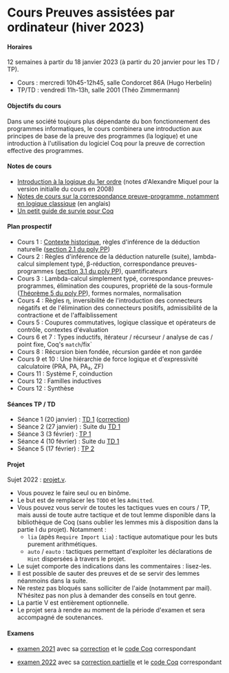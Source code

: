 # Cours Preuves assistées par ordinateur (hiver 2023)

#### Horaires

12 semaines à partir du 18 janvier 2023 (à partir du 20 janvier pour les TD / TP).

- Cours : mercredi 10h45-12h45, salle Condorcet 86A (Hugo Herbelin)
- TP/TD : vendredi 11h-13h, salle 2001 (Théo Zimmermann)

#### Objectifs du cours

Dans une société toujours plus dépendante du bon fonctionnement des
programmes informatiques, le cours combinera une introduction aux
principes de base de la preuve des programmes (la logique) et une
introduction à l'utilisation du logiciel Coq pour la
preuve de correction effective des programmes.

#### Notes de cours

- [Introduction à la logique du 1er ordre](logique-premier-ordre.pdf) (notes d'Alexandre Miquel pour la version initialle du cours en 2008)
- [Notes de cours sur la correspondance preuve-programme, notamment en logique classique](proofs-and-programs.pdf) (en anglais)
- [Un petit guide de survie pour Coq](https://www.irif.fr/~letouzey//preuves/guide.html)

#### Plan prospectif

- Cours 1 : [Contexte historique](cours1.pdf), règles d'inférence de la déduction naturelle ([section 2.1 du poly PP](proofs-and-programs.pdf))
- Cours 2 : Règles d'inférence de la déduction naturelle (suite), lambda-calcul simplement typé, β-réduction, correspondance preuves-programmes ([section 3.1 du poly PP](proofs-and-programs.pdf)), quantificateurs
- Cours 3 : Lambda-calcul simplement typé, correspondance preuves-programmes, élimination des coupures, propriété de la sous-formule ([Théorème 5 du poly PP](proofs-and-programs.pdf)), formes normales, normalisation
- Cours 4 : Règles η, inversibilité de l'introduction des connecteurs négatifs et de l'élimination des connecteurs positifs, admissibilité de la contractione et de l'affaiblissement
- Cours 5 : Coupures commutatives, logique classique et opérateurs de contrôle, contextes d'évaluation
- Cours 6 et 7 : Types inductifs, itérateur / récurseur / analyse de cas / point fixe, Coq's `match`/fix`
- Cours 8 : Récursion bien fondée, récursion gardée et non gardée
- Cours 9 et 10 : Une hiérarchie de force logique et d'expressivité calculatoire (PRA, PA, PA₂, ZF)
- Cours 11 : Système F, coinduction
- Cours 12 : Familles inductives
- Cours 12 : Synthèse

#### Séances TP / TD

- Séance 1 (20 janvier) : [TD 1](td/td1.pdf) ([correction](td/correction-td1-seance1.pdf))
- Séance 2 (27 janvier) : Suite du [TD 1](td/td1.pdf)
- Séance 3 (3 février) : [TP 1](tp/tp1.md)
- Séance 4 (10 février) : Suite du [TD 1](td/td1.pdf)
- Séance 5 (17 février) : [TP 2](tp/tp2.md)

#### Projet

Sujet 2022 : [projet.v](projet.v).

- Vous pouvez le faire seul ou en binôme.
- Le but est de remplacer les `TODO` et les `Admitted`.
- Vous pouvez vous servir de toutes les tactiques vues en cours / TP, mais aussi de toute autre tactique et de tout lemme disponible dans la bibliothèque de Coq (sans oublier les lemmes mis à disposition dans la partie I du projet). Notamment :
  - `lia` (apès `Require Import Lia`) : tactique automatique pour les buts purement arithmétiques.
  - `auto` / `eauto` : tactiques permettant d'exploiter les déclarations de `Hint` dispersées à travers le projet.
- Le sujet comporte des indications dans les commentaires : lisez-les.
- Il est possible de sauter des preuves et de se servir des lemmes néanmoins dans la suite.
- Ne restez pas bloqués sans solliciter de l'aide (notamment par mail). N'hésitez pas non plus à demander des conseils en tout genre.
- La partie V est entièrement optionnelle.
- Le projet sera à rendre au moment de la période d'examen et sera accompagné de soutenances.

#### Examens

- [examen 2021](examens/examen-2021.pdf) avec sa [correction](examens/examen-correction-2021.pdf) et le [code Coq](examens/examen_correction_2021.v) correspondant

- [examen 2022](examens/examen-2022.pdf) avec sa [correction partielle](examens/examen-correction-2022.pdf) et le [code Coq](examens/examen_correction_2022.v) correspondant
